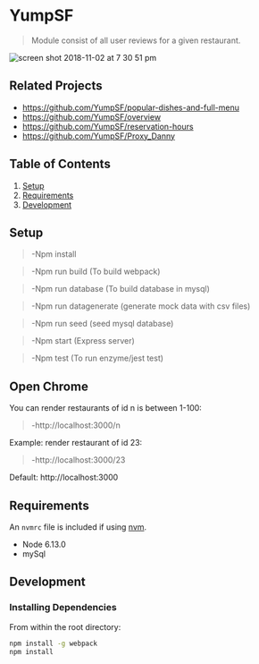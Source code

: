 # YumpSF

> Module consist of all user reviews for a given restaurant.

![screen shot 2018-11-02 at 7 30 51 pm](https://user-images.githubusercontent.com/11156534/48022825-01fe8e00-e0f1-11e8-8533-9fa2adbc93b8.png)

## Related Projects

  - https://github.com/YumpSF/popular-dishes-and-full-menu
  - https://github.com/YumpSF/overview
  - https://github.com/YumpSF/reservation-hours
  - https://github.com/YumpSF/Proxy_Danny


## Table of Contents

1. [Setup](#Setup)
1. [Requirements](#requirements)
1. [Development](#development)


## Setup

> -Npm install

> -Npm run build (To build webpack)

> -Npm run database (To build database in mysql)

> -Npm run datagenerate (generate mock data with csv files)

> -Npm run seed (seed mysql database)

> -Npm start (Express server)

> -Npm test (To run enzyme/jest test)


## Open Chrome

You can render restaurants of id n is between 1-100:

> -http://localhost:3000/n

Example: render restaurant of id 23:

> -http://localhost:3000/23


Default: http://localhost:3000

## Requirements

An `nvmrc` file is included if using [nvm](https://github.com/creationix/nvm).

- Node 6.13.0
- mySql

## Development

### Installing Dependencies

From within the root directory:

```sh
npm install -g webpack
npm install
```

